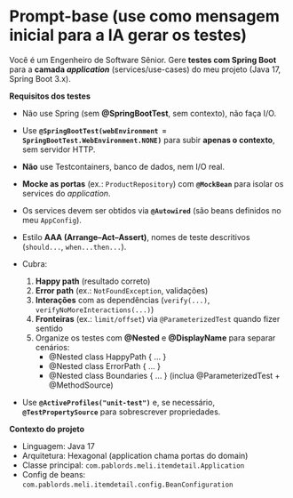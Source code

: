 
# Prompt-base (use como mensagem inicial para a IA gerar os testes)

Você é um Engenheiro de Software Sênior. Gere **testes com Spring Boot** para a **camada *application*** (services/use-cases) do meu projeto (Java 17, Spring Boot 3.x).

**Requisitos dos testes**

* Não use Spring (sem **@SpringBootTest**, sem contexto), não faça I/O.
* Use **`@SpringBootTest(webEnvironment = SpringBootTest.WebEnvironment.NONE)`** para subir **apenas o contexto**, sem servidor HTTP.
* **Não** use Testcontainers, banco de dados, nem I/O real.
* **Mocke as portas** (ex.: `ProductRepository`) com **`@MockBean`** para isolar os services do *application*.
* Os services devem ser obtidos via **`@Autowired`** (são beans definidos no meu `AppConfig`).
* Estilo **AAA (Arrange–Act–Assert)**, nomes de teste descritivos (`should...`, `when...then...`).
* Cubra:

   1. **Happy path** (resultado correto)
   2. **Error path** (ex.: `NotFoundException`, validações)
   3. **Interações** com as dependências (`verify(...)`, `verifyNoMoreInteractions(...)`)
   4. **Fronteiras** (ex.: `limit/offset`) via `@ParameterizedTest` quando fizer sentido
   5. Organize os testes com **@Nested** e **@DisplayName** para separar cenários:
      - @Nested class HappyPath { ... }
      - @Nested class ErrorPath { ... }
      - @Nested class Boundaries { ... } (inclua @ParameterizedTest + @MethodSource)
 * Use **`@ActiveProfiles("unit-test")`** e, se necessário, **`@TestPropertySource`** para sobrescrever propriedades.

 **Contexto do projeto**

 * Linguagem: Java 17
 * Arquitetura: Hexagonal (application chama portas do domain)
 * Classe principal: `com.pablords.meli.itemdetail.Application`
 * Config de beans: `com.pablords.meli.itemdetail.config.BeanConfiguration`

